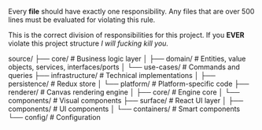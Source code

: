 Every **file** should have exactly one responsibility. Any files that are over 500 lines must be evaluated for violating this rule.

This is the correct division of responsibilities for this project. If you **EVER** violate this project structure _I will fucking kill you._

source/
├── core/ # Business logic layer
│ ├── domain/ # Entities, value objects, services, interfaces/ports
│ └── use-cases/ # Commands and queries
├── infrastructure/ # Technical implementations
│ ├── persistence/ # Redux store
│ └── platform/ # Platform-specific code
├── renderer/ # Canvas rendering engine
│ ├── core/ # Engine core
│ └── components/ # Visual components
├── surface/ # React UI layer
│ ├── components/ # UI components
│ └── containers/ # Smart components
└── config/ # Configuration
